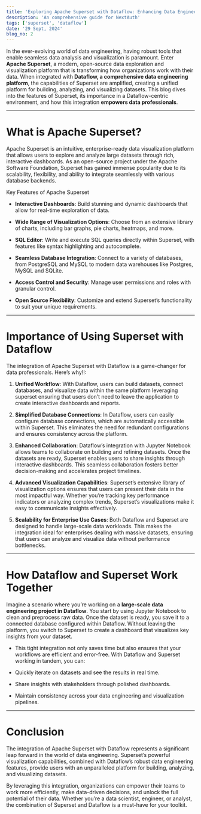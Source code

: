 ```yaml
---
title: 'Exploring Apache Superset with Dataflow: Enhancing Data Engineering and Visualization'
description: 'An comprehensive guide for NextAuth'
tags: ['superset', 'dataflow']
date: '29 Sept, 2024'
blog_no: 2
---
```



In the ever-evolving world of data engineering, having robust tools that enable seamless data analysis and visualization is paramount. Enter **Apache Superset**, a modern, open-source data exploration and visualization platform that is transforming how organizations work with their data. When integrated with **Dataflow, a comprehensive data engineering platform**, the capabilities of Superset are amplified, creating a unified platform for building, analyzing, and visualizing datasets. This blog dives into the features of Superset, its importance in a Dataflow-centric environment, and how this integration **empowers data professionals**.

---
# What is Apache Superset?

Apache Superset is an intuitive, enterprise-ready data visualization platform that allows users to explore and analyze large datasets through rich, interactive dashboards. As an open-source project under the Apache Software Foundation, Superset has gained immense popularity due to its scalability, flexibility, and ability to integrate seamlessly with various database backends.

Key Features of Apache Superset

- **Interactive Dashboards**: Build stunning and dynamic dashboards that allow for real-time exploration of data.

- **Wide Range of Visualization Options**: Choose from an extensive library of charts, including bar graphs, pie charts, heatmaps, and more.

- **SQL Editor**: Write and execute SQL queries directly within Superset, with features like syntax highlighting and autocomplete.

- **Seamless Database Integration**: Connect to a variety of databases, from PostgreSQL and MySQL to modern data warehouses like Postgres, MySQL and SQLite.

- **Access Control and Security**: Manage user permissions and roles with granular control.

- **Open Source Flexibility**: Customize and extend Superset’s functionality to suit your unique requirements.

---
# Importance of Using Superset with Dataflow

The integration of Apache Superset with Dataflow is a game-changer for data professionals. Here’s why!!:

1. **Unified Workflow**: With Dataflow, users can build datasets, connect databases, and visualize data within the same platform leveraging superset ensuring that users don’t need to leave the application to create interactive dashboards and reports.

2. **Simplified Database Connections**: In Dataflow, users can easily configure database connections, which are automatically accessible within Superset. This eliminates the need for redundant configurations and ensures consistency across the platform.

3. **Enhanced Collaboration**: Dataflow’s integration with Jupyter Notebook allows teams to collaborate on building and refining datasets. Once the datasets are ready, Superset enables users to share insights through interactive dashboards. This seamless collaboration fosters better decision-making and accelerates project timelines.

4. **Advanced Visualization Capabilities**: Superset’s extensive library of visualization options ensures that users can present their data in the most impactful way. Whether you’re tracking key performance indicators or analyzing complex trends, Superset’s visualizations make it easy to communicate insights effectively.

5. **Scalability for Enterprise Use Cases**: Both Dataflow and Superset are designed to handle large-scale data workloads. This makes the integration ideal for enterprises dealing with massive datasets, ensuring that users can analyze and visualize data without performance bottlenecks.
---
# How Dataflow and Superset Work Together

Imagine a scenario where you’re working on a **large-scale data engineering project in Dataflow**. You start by using Jupyter Notebook to clean and preprocess raw data. Once the dataset is ready, you save it to a connected database configured within Dataflow. Without leaving the platform, you switch to Superset to create a dashboard that visualizes key insights from your dataset.

- This tight integration not only saves time but also ensures that your workflows are efficient and error-free. With Dataflow and Superset working in tandem, you can:

- Quickly iterate on datasets and see the results in real time.

- Share insights with stakeholders through polished dashboards.

- Maintain consistency across your data engineering and visualization pipelines.

---
# Conclusion

The integration of Apache Superset with Dataflow represents a significant leap forward in the world of data engineering. Superset’s powerful visualization capabilities, combined with Dataflow’s robust data engineering features, provide users with an unparalleled platform for building, analyzing, and visualizing datasets.

By leveraging this integration, organizations can empower their teams to work more efficiently, make data-driven decisions, and unlock the full potential of their data. Whether you’re a data scientist, engineer, or analyst, the combination of Superset and Dataflow is a must-have for your toolkit.

